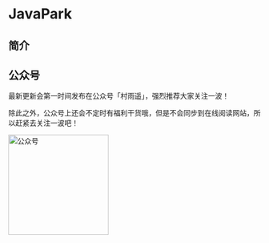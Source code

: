 # JavaPark
## 简介
## 公众号

最新更新会第一时间发布在公众号「村雨遥」，强烈推荐大家关注一波！

除此之外，公众号上还会不定时有福利干货哦，但是不会同步到在线阅读网站，所以赶紧去关注一波吧！

<img src="https://cdn.jsdelivr.net/gh/cunyu1943/cunyu1943@main/imgs/wepublic.gif" width="200" alt="公众号" />

